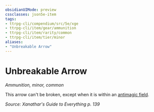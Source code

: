 ```yaml
---
obsidianUIMode: preview
cssclasses: json5e-item
tags:
- ttrpg-cli/compendium/src/5e/xge
- ttrpg-cli/item/gear/ammunition
- ttrpg-cli/item/rarity/common
- ttrpg-cli/item/tier/minor
aliases: 
- "Unbreakable Arrow"
---
```

# Unbreakable Arrow
*Ammunition, minor, common*  


This arrow can't be broken, except when it is within an [antimagic field](3-Mechanics/CLI/spells/antimagic-field.md).

*Source: Xanathar's Guide to Everything p. 139*